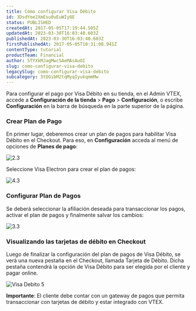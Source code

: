 ```yaml
---
title: Cómo configurar Visa Débito
id: 3DsdYee2XmEsu0uEuWIy8E
status: PUBLISHED
createdAt: 2017-05-05T17:19:44.505Z
updatedAt: 2023-03-30T16:03:40.603Z
publishedAt: 2023-03-30T16:03:40.603Z
firstPublishedAt: 2017-05-05T18:31:08.941Z
contentType: tutorial
productTeam: Financial
author: 5fYXkMJagMwcSAeMAsAuOI
slug: como-configurar-visa-debito
legacySlug: como-configurar-visa-debito
subcategory: 3tDGibM2tqMyqIyukqmmMw
---
```


Para configurar el pago por Visa Débito en su tienda, en el Admin VTEX, accede a **Configuración de la tienda** > **Pago** > **Configuración**, o escribe **Configuración** en la barra de búsqueda en la parte superior de la página.

### Crear Plan de Pago
En primer lugar, deberemos crear un plan de pagos para habilitar Visa Débito en el Checkout.
Para eso, en **Configuración** acceda al menú de opciones de **Planes de pago**:

![2.3](//images.ctfassets.net/alneenqid6w5/42TQNxEPPO8c0wW8k64U2E/862916e5d2a003018fd37d03a470adbc/2.3.png)

Seleccione Visa Electron para crear el plan de pagos:

![4.3](//images.ctfassets.net/alneenqid6w5/2XPKxgRKhWkGoqeUa0qmSS/ad23305902a49316570c5ac8f9b3cf7d/4.3.png)

### Configurar Plan de Pagos
Se deberá seleccionar la afiliación deseada para transaccionar los pagos, activar el plan de pagos y finalmente salvar los cambios:

![3.3](//images.ctfassets.net/alneenqid6w5/4dI5gmauwMGuukI2wCSMOO/89fa814df4dd450410ed5cabe0cb89b8/3.3.png)

### Visualizando las tarjetas de débito en Checkout
Luego de finalizar la configuración del plan de pagos de Visa Débito, se verá una nueva pestaña en el Checkout, llamada Tarjeta de Débito. Dicha pestaña contendrá la opción de Visa Débito para ser elegida por el cliente y pagar online.

![Visa Debito 5](//images.contentful.com/alneenqid6w5/4M77qvnjhuWs8OA4goc4Ko/c58df4158183914589390e364cb0d7ed/Visa_Debito_5.png)

**Importante**: El cliente debe contar con un gateway de pagos que permita transaccionar con tarjetas de débito y estar integrado con VTEX.
